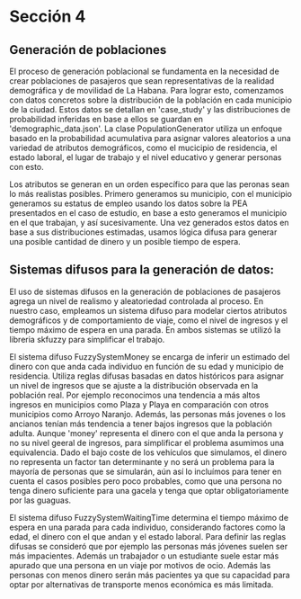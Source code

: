 # Sección 4

## Generación de poblaciones

El proceso de generación poblacional se fundamenta en la necesidad de crear poblaciones de pasajeros que sean representativas de la realidad demográfica y de movilidad de La Habana. Para lograr esto, comenzamos con datos concretos sobre la distribución de la población en cada municipio de la ciudad. Estos datos se detallan en 'case_study' y las distribuciones de probabilidad inferidas en base a ellos se guardan en 'demographic_data.json'. La clase PopulationGenerator utiliza un enfoque basado en la probabilidad acumulativa para asignar valores aleatorios a una variedad de atributos demográficos, como el mucicipio de residencia, el estado laboral, el lugar de trabajo y el nivel educativo y generar personas con esto.

Los atributos se generan en un orden específico para que las peronas sean lo más realistas posibles. Primero generamos su municipio, con el municipio generamos su estatus de empleo usando los datos sobre la PEA presentados en el caso de estudio, en base a esto generamos el municipio en el que trabajan, y así sucesivamente. Una vez generados estos datos en base a sus distribuciones estimadas, usamos lógica difusa para generar una posible cantidad de dinero y un posible tiempo de espera.

## Sistemas difusos para la generación de datos:

El uso de sistemas difusos en la generación de poblaciones de pasajeros agrega un nivel de realismo y aleatoriedad controlada al proceso. En nuestro caso, empleamos un sistema difuso para modelar ciertos atributos demográficos y de comportamiento de viaje, como el nivel de ingresos y el tiempo máximo de espera en una parada. En ambos sistemas se utilizó la libreria skfuzzy para simplificar el trabajo.

El sistema difuso FuzzySystemMoney se encarga de inferir un estimado del dinero con que anda cada individuo en función de su edad y municipio de residencia. Utiliza reglas difusas basadas en datos históricos para asignar un nivel de ingresos que se ajuste a la distribución observada en la población real. Por ejemplo reconocimos una tendencia a más altos ingresos en municipios como Plaza y Playa en comparación con otros municipios como Arroyo Naranjo. Además, las personas más jovenes o los ancianos tenían más tendencia a tener bajos ingresos que la población adulta. Aunque 'money' representa el dinero con el que anda la persona y no su nivel geeral de ingresos, para simplificar el problema asumimos una equivalencia. Dado el bajo coste de los vehículos que simulamos, el dinero no representa un factor tan determinante y no será un problema para la mayoría de personas que se simularán, aún así lo incluímos para tener en cuenta el casos posibles pero poco probables, como que una persona no tenga dinero suficiente para una gacela y tenga que optar obligatoriamente por las guaguas.

El sistema difuso FuzzySystemWaitingTime determina el tiempo máximo de espera en una parada para cada individuo, considerando factores como la edad, el dinero con el que andan y el estado laboral. Para definir las reglas difusas se consideró que por ejemplo las personas más jóvenes suelen ser más impacientes. Además un trabajador o un estudiante suele estar más apurado que una persona en un viaje por motivos de ocio. Además las personas con menos dinero serán más pacientes ya que su capacidad para optar por alternativas de transporte menos económica es más limitada.
